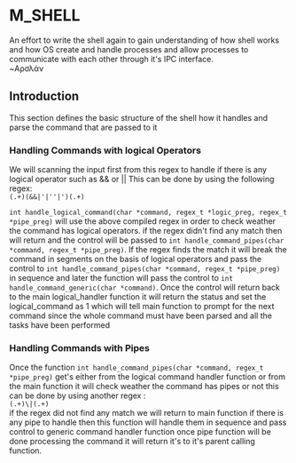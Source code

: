 # M_SHELL

<p>An effort to write the shell again to gain understanding of how shell works and how OS create and handle processes and allow processes to communicate with each other through it's IPC interface.<br>
~Αρσλάν
</p>

## Introduction

<p>This section defines the basic structure of the shell how it handles and parse the command that are passed to it</p>

### Handling Commands with logical Operators

<p>We will scanning the input first from this regex to handle if there is any logical operator such as && or ||
This can be done by using the following regex:<br>
<code>(.+)(&&|'|''|')(.+)</code>
</p>
<p>
<code>int handle_logical_command(char *command, regex_t *logic_preg, regex_t *pipe_preg)</code> will use the above compiled regex in order to check weather the command has logical operators. if the regex didn't find any match then will return and the control will be passed to <code>int handle_command_pipes(char *command, regex_t *pipe_preg)</code>. If the regex finds the match it will break the command in segments on the basis of logical operators and pass the control to <code>int handle_command_pipes(char *command, regex_t *pipe_preg)</code> in sequence and later the function will pass the control to <code>int handle_command_generic(char *command)</code>. Once the control will return back to the main logical_handler function it will return the status and set the logical_command as 1 which will tell main function to prompt for the next command since the whole command must have been parsed and all the tasks have been performed
</p>

### Handling Commands with Pipes

<p>
Once the function <code>int handle_command_pipes(char *command, regex_t *pipe_preg)</code> get's either from the logical command handler function or from the main function it will check weather the command has pipes or not this can be done by using another regex :<br>
<code>(.+)\|(.+)</code><br>
if the regex did not find any match we will return to main function if there is any pipe to handle then this function will handle them in sequence and pass control to generic command handler function once pipe function will be done processing the command it will return it's to it's parent calling function.
</p>
